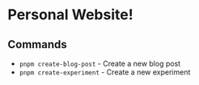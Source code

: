 # Personal Website!

## Commands

- `pnpm create-blog-post` - Create a new blog post
- `pnpm create-experiment` - Create a new experiment
